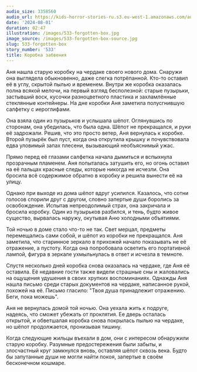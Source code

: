 ```yaml
---
audio_size: 3358560
audio_url: https://kids-horror-stories-ru.s3.eu-west-1.amazonaws.com/audio/533-forgotten-box.mp3
date: '2024-08-01'
duration: 02:47
illustration: /images/533-forgotten-box.jpg
image_source: /images/533-forgotten-box-source.jpg
slug: 533-forgotten-box
story_number: '533'
title: Коробка забвения
---
```


Аня нашла старую коробку на чердаке своего нового дома. Снаружи она выглядела обыкновенно, даже слегка потрёпанной. Кто-то оставил её в углу, скрытой пылью и временем. Внутри же коробка оказалась полна всякой мелочи, на первый взгляд бесполезной: старые пузырьки, застывший воск, кусочки разноцветного пластика и захламлённые стеклянные контейнеры. На дне коробки Аня заметила полусгнившую салфетку с иероглифами.

Она взяла один из пузырьков и услышала шёпот. Оглянувшись по сторонам, она убедилась, что была одна. Шёпот не прекращался, и руки её задрожали. Решив, что это просто ветер, Аня вернулась к коробке. Второй пузырёк был пуст, когда она открутила крышку и почувствовала едва уловимый запах плесени, вызывающий необъяснимый ужас.

Прямо перед её глазами салфетка начала дымиться и вспыхнула прозрачным пламенем. Аня попыталась затушить его, но огонь оставил на её пальцах красные следы, которые никогда не исчезли. Она бросила всё содержимое обратно в коробку и решила вынести её на улицу.

Однако при выходе из дома шёпот вдруг усилился. Казалось, что сотни голосов спорили друг с другом, словно запертые души боролись за освобождение. Испытав непреодолимый страх, она закричала и бросила коробку. Один из пузырьков разбился, и тень, будто живое существо, вырвалась наружу, окутывая Аню холодными объятиями.

Той ночью в доме стало что-то не так. Свет мерцал, предметы перемещались сами собой, и шёпот из коробки не прекращался. Аня заметила, что старинное зеркало в прихожей начало показывать не её отражение, а пустоту. Когда она попробовала осветить его портативной лампой, фигура в зеркале ухмыльнулась в ответ и исчезла в темноте.

Спустя несколько дней коробка снова оказалась на чердаке, где Аня её оставила. Её недавние гости также видели страшные сны и жаловались на ощущения удушения в своих хрупких воспоминаниях. Однажды Аня нашла письмо среди старых документов на чердаке, написанное рукой, похожей на её. Письмо гласило: "Твоя душа принадлежит отражению. Беги, пока можешь".

Аня не вернулась домой той ночью. Она уехала жить к подруге, надеясь, что сможет убежать от проклятия. Ее дверь осталась открытой, и обветшалая коробка снова покрылась пылью на чердаке, но шёпот продолжается, пронизывая тишину.

Когда следующие жильцы въехали в дом, они с интересом обнаружили старую коробку. Разумные предостережения были забыты, и злосчастный круг замкнулся вновь, оставляя шёпот сквозь века. Будто бы запутанные души не могли найти покоя, запертые в своём бесконечном кошмаре.